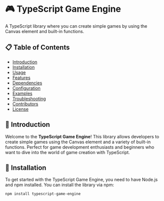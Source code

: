 # 🎮 **TypeScript Game Engine**

A TypeScript library where you can create simple games by using the Canvas element and built-in functions.

## 📋 Table of Contents
- [Introduction](#introduction)
- [Installation](#installation)
- [Usage](#usage)
- [Features](#features)
- [Dependencies](#dependencies)
- [Configuration](#configuration)
- [Examples](#examples)
- [Troubleshooting](#troubleshooting)
- [Contributors](#contributors)
- [License](#license)

## 🌟 Introduction

Welcome to the **TypeScript Game Engine**! This library allows developers to create simple games using the Canvas element and a variety of built-in functions. Perfect for game development enthusiasts and beginners who want to dive into the world of game creation with TypeScript.

## 🚀 Installation

To get started with the TypeScript Game Engine, you need to have Node.js and npm installed. You can install the library via npm:

```bash
npm install typescript-game-engine
